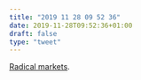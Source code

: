 ```yaml
---
title: "2019 11 28 09 52 36"
date: 2019-11-28T09:52:36+01:00
draft: false
type: "tweet"
---
```

[Radical markets](http://www.defmacro.org/2019/11/26/radical-markets.html).
